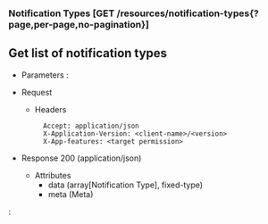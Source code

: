 ### Notification Types [GET /resources/notification-types{?page,per-page,no-pagination}]

## **Get list of notification types**

+ Parameters
    :[](../pagination_parameters.md)

+ Request
    + Headers
    
            Accept: application/json
            X-Application-Version: <client-name>/<version>
            X-App-features: <target permission>

+ Response 200 (application/json)
    + Attributes
        + data (array[Notification Type], fixed-type)
        + meta (Meta)

:[](../error_responses.md)
